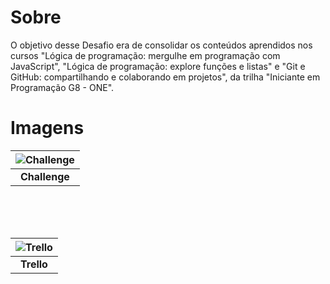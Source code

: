# Sobre
O objetivo desse Desafio era de consolidar os conteúdos aprendidos nos cursos "Lógica de programação: mergulhe em programação com JavaScript", "Lógica de programação: explore funções e listas" e "Git e GitHub: compartilhando e colaborando em projetos", da trilha "Iniciante em Programação G8 - ONE".

# Imagens

| ![Challenge](https://github.com/user-attachments/assets/c3102e9c-06ce-4578-9e50-e0388fb9d5de) |
|:---------------------------------------------------------------------------------------------:|
| **Challenge**                                                                                 |

<br> <br> <br>

| ![Trello](https://github.com/user-attachments/assets/4738e6fe-560a-4f96-bea1-17c876f3ffc6) |
|:------------------------------------------------------------------------------------------:|
| **Trello**                                                                                |
